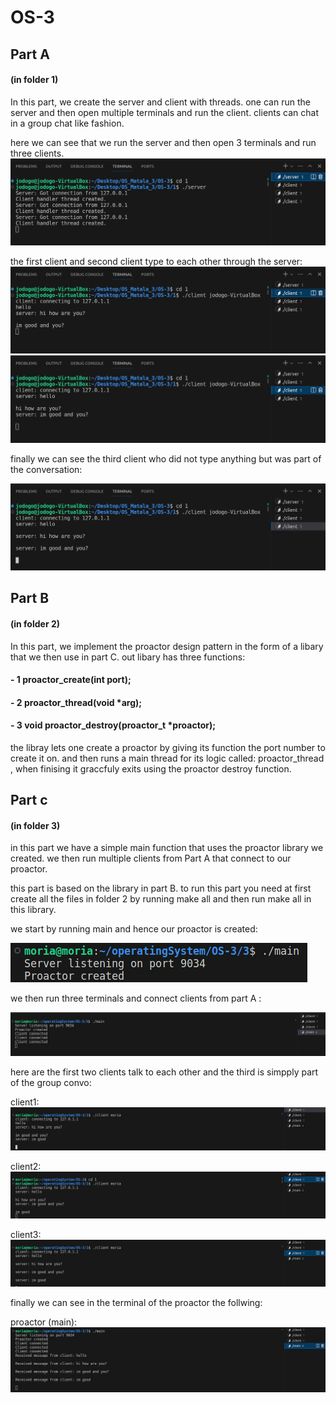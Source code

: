 # OS-3

## Part A
#### (in folder 1)
In this part, we create the server and client with threads. one can run the server and then open multiple terminals and run the client. clients can chat in a group chat like fashion.

here we can see that we run the server and then open 3 terminals and run three clients.
![alt text](images/server_one.png)

the first client and second client type to each other through the server:
![alt text](images/client1_one.png)
![alt text](images/client2_one.png)

finally we can see the third client who did not type anything but was part of the conversation:

![alt text](images/client3_one.png)

## Part B
#### (in folder 2)
In this part, we implement the proactor design pattern in the form of a libary that we then use in part C. out libary has three functions:

#### - 1 proactor_create(int port);
#### - 2 proactor_thread(void *arg);
#### - 3 void proactor_destroy(proactor_t *proactor);

the libray lets one create a proactor by giving its function the port number to create it on. and then runs a main thread for its logic called: proactor_thread , when finising it graccfuly exits using the proactor destroy function.

## Part c
#### (in folder 3)

in this part we have a simple main function that uses the proactor library we created. we then run multiple clients from Part A that connect to our proactor.

this part is based on the library in part B. to run this part you need at first create all the files in folder 2 by running make all and then run make all in this library.

we start by running main and hence our proactor is created:

![alt text](images/proactor.png)

we then run three terminals and connect clients from part A :

![alt text](images/proactor_connected.png)

here are the first two clients talk to each other and the third is simpply part of the group convo:

client1:
![alt text](images/client1_3.png)

client2:
![alt text](images/client2_3.png)

client3:
![alt text](images/client3_3.png)

finally we can see in the terminal of the proactor the follwing:

proactor (main):
![alt text](images/proactor_after.png)

